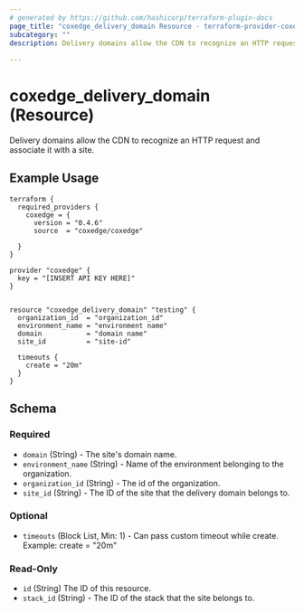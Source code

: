 ```yaml
---
# generated by https://github.com/hashicorp/terraform-plugin-docs
page_title: "coxedge_delivery_domain Resource - terraform-provider-coxedge"
subcategory: ""
description: Delivery domains allow the CDN to recognize an HTTP request and associate it with a site.
  
---
```


# coxedge_delivery_domain (Resource)
Delivery domains allow the CDN to recognize an HTTP request and associate it with a site.

Example Usage
---
```
terraform {
  required_providers {
    coxedge = {
      version = "0.4.6"
      source  = "coxedge/coxedge"
    
  }
}

provider "coxedge" {
  key = "[INSERT API KEY HERE]"
}


resource "coxedge_delivery_domain" "testing" {
  organization_id  = "organization_id"
  environment_name = "environment name"
  domain           = "domain name"
  site_id          = "site-id"
  
  timeouts {
    create = "20m"
  }
}
```



<!-- schema generated by tfplugindocs -->
## Schema

### Required

- `domain` (String) - The site's domain name.
- `environment_name` (String) - Name of the environment belonging to the organization.
- `organization_id` (String) - The id of the organization.
- `site_id` (String) - The ID of the site that the delivery domain belongs to.

### Optional
- `timeouts` (Block List, Min: 1) - Can pass custom timeout while create. Example: create = "20m"

### Read-Only

- `id` (String) The ID of this resource.
- `stack_id` (String) - The ID of the stack that the site belongs to.


